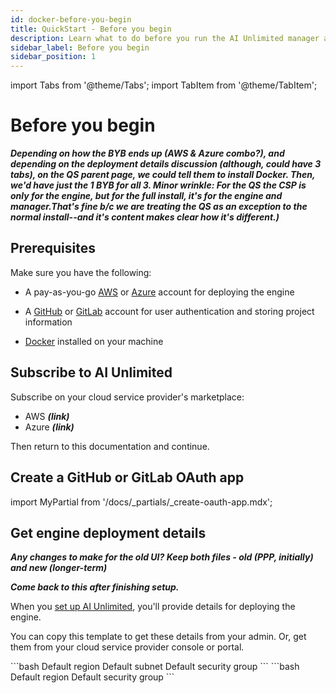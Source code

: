 ```yaml
---
id: docker-before-you-begin
title: QuickStart - Before you begin
description: Learn what to do before you run the AI Unlimited manager and JupyterLab using Docker.
sidebar_label: Before you begin
sidebar_position: 1
---
```

import Tabs from '@theme/Tabs';
import TabItem from '@theme/TabItem';

# Before you begin

***Depending on how the BYB ends up (AWS & Azure combo?), and depending on the deployment details discussion (although, could have 3 tabs), on the QS parent page, we could tell them to install Docker. Then, we'd have just the 1 BYB for all 3. Minor wrinkle: For the QS the CSP is only for the engine, but for the full install, it's for the engine and manager.That's fine b/c we are treating the QS as an exception to the normal install--and it's content makes clear how it's different.)***

## Prerequisites

Make sure you have the following: 

- A pay-as-you-go [AWS](https://aws.amazon.com) or [Azure](https://azure.microsoft.com) account for deploying the engine

- A [GitHub](https://github.com) or [GitLab](https://gitlab.com) account for user authentication and storing project information

- [Docker](https://www.docker.com/get-started/) installed on your machine


## Subscribe to AI Unlimited

Subscribe on your cloud service provider's marketplace:
- AWS ***(link)***
- Azure ***(link)***

Then return to this documentation and continue.
 
 
## Create a GitHub or GitLab OAuth app

import MyPartial from '/docs/_partials/_create-oauth-app.mdx';

<MyPartial />


## Get engine deployment details

***Any changes to make for the old UI? Keep both files - old (PPP, initially) and new (longer-term)***

***Come back to this after finishing setup.***
  
When you [set up AI Unlimited](/docs/install-ai-unlimited/quickstart/docker-setup-b.md), you'll provide details for deploying the engine. 

You can copy this template to get these details from your admin. Or, get them from your cloud service provider console or portal.

<Tabs>
<TabItem value="aws" label="AWS">
```bash
Default region
Default subnet
Default security group
```
</TabItem>

<TabItem value="azure" label="Azure">
	```bash
	Default region
    Default security group
	```
</TabItem>
</Tabs> 

